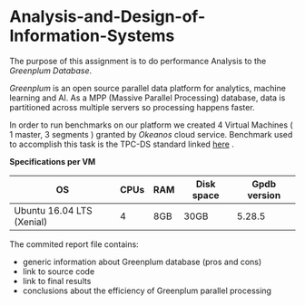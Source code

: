 # Analysis-and-Design-of-Information-Systems
The purpose of this assignment is to do performance Analysis to the *Greenplum Database*.

*Greenplum* is an open source parallel data platform for analytics, machine learning and AI.
As a MPP (Massive Parallel Processing) database, data is partitioned across multiple servers so processing happens faster.

In order to run benchmarks on our platform we created 4 Virtual Machines ( 1 master, 3 segments ) granted by *Okeanos* cloud service.
Benchmark used to accomplish this task is the TPC-DS standard linked [here](https://www.tpc.org/tpcds/default5.asp) .


**Specifications per VM**

|OS | CPUs |RAM |Disk space| Gpdb version |  
|----|-----|-------| ------| ------------ |  
|Ubuntu 16.04 LTS (Xenial)| 4 | 8GB|30GB| 5.28.5 |

The commited report file contains:
- generic information about Greenplum database (pros and cons)
- link to source code
- link to final results
- conclusions about the efficiency of Greenplum parallel processing 


